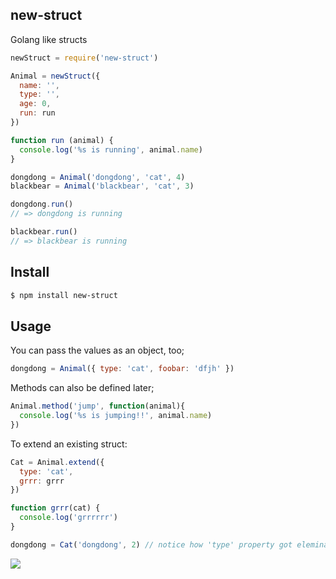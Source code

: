 ## new-struct

Golang like structs

```js
newStruct = require('new-struct')

Animal = newStruct({
  name: '',
  type: '',
  age: 0,
  run: run
})

function run (animal) {
  console.log('%s is running', animal.name)
}

dongdong = Animal('dongdong', 'cat', 4)
blackbear = Animal('blackbear', 'cat', 3)

dongdong.run()
// => dongdong is running

blackbear.run()
// => blackbear is running
```

## Install

```bash
$ npm install new-struct
```

## Usage

You can pass the values as an object, too;

```js
dongdong = Animal({ type: 'cat', foobar: 'dfjh' })
```

Methods can also be defined later;

```js
Animal.method('jump', function(animal){
  console.log('%s is jumping!!', animal.name)
})
```

To extend an existing struct:

```js
Cat = Animal.extend({
  type: 'cat',
  grrr: grrr
})

function grrr(cat) {
  console.log('grrrrrr')
}

dongdong = Cat('dongdong', 2) // notice how 'type' property got eleminated from parameter order.
```

![](http://i.cloudup.com/CZR70W5Sct.png)
